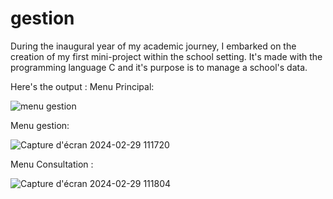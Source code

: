 # gestion

During the inaugural year of my academic journey, I embarked on the creation of my first mini-project within the school setting. It's made with the programming language C and it's purpose is to manage a school's data.

Here's the output :
Menu Principal:


![menu gestion](https://github.com/kenzaez/gestion/assets/160025964/a77e7ac6-44e6-4e98-a50d-6ca40956cd9a)



Menu gestion:


![Capture d'écran 2024-02-29 111720](https://github.com/kenzaez/gestion/assets/160025964/5842da98-115d-46d0-a768-73f622d03ef6)


Menu Consultation :



![Capture d'écran 2024-02-29 111804](https://github.com/kenzaez/gestion/assets/160025964/163f536b-9d35-4418-944b-54e1eec650e6)
